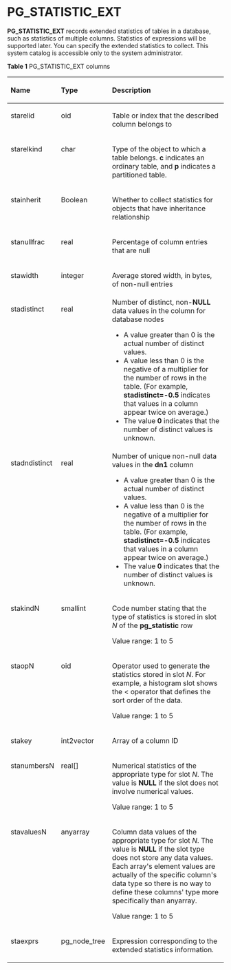 # PG\_STATISTIC\_EXT<a name="EN-US_TOPIC_0289899833"></a>

**PG\_STATISTIC\_EXT**  records extended statistics of tables in a database, such as statistics of multiple columns. Statistics of expressions will be supported later. You can specify the extended statistics to collect. This system catalog is accessible only to the system administrator.

**Table  1**  PG\_STATISTIC\_EXT columns

<a name="en-us_topic_0283137717_en-us_topic_0237122318_en-us_topic_0059778435_t409d019781a1464fa35a78496efe5127"></a>
<table><thead align="left"><tr id="en-us_topic_0283137717_en-us_topic_0237122318_en-us_topic_0059778435_r9fa959080f464cda84d3e370c739cedb"><th class="cellrowborder" valign="top" width="18.25%" id="mcps1.2.4.1.1"><p id="en-us_topic_0283137717_en-us_topic_0237122318_en-us_topic_0059778435_a9eeabae9f57146a3b582196fd912e426"><a name="en-us_topic_0283137717_en-us_topic_0237122318_en-us_topic_0059778435_a9eeabae9f57146a3b582196fd912e426"></a><a name="en-us_topic_0283137717_en-us_topic_0237122318_en-us_topic_0059778435_a9eeabae9f57146a3b582196fd912e426"></a>Name</p>
</th>
<th class="cellrowborder" valign="top" width="14.85%" id="mcps1.2.4.1.2"><p id="en-us_topic_0283137717_en-us_topic_0237122318_en-us_topic_0059778435_ae624cb0932be49ebac308d8f7c5ac44d"><a name="en-us_topic_0283137717_en-us_topic_0237122318_en-us_topic_0059778435_ae624cb0932be49ebac308d8f7c5ac44d"></a><a name="en-us_topic_0283137717_en-us_topic_0237122318_en-us_topic_0059778435_ae624cb0932be49ebac308d8f7c5ac44d"></a>Type</p>
</th>
<th class="cellrowborder" valign="top" width="66.9%" id="mcps1.2.4.1.3"><p id="en-us_topic_0283137717_en-us_topic_0237122318_en-us_topic_0059778435_acf2cd5f8256b4f5abd9e302d0ca582fb"><a name="en-us_topic_0283137717_en-us_topic_0237122318_en-us_topic_0059778435_acf2cd5f8256b4f5abd9e302d0ca582fb"></a><a name="en-us_topic_0283137717_en-us_topic_0237122318_en-us_topic_0059778435_acf2cd5f8256b4f5abd9e302d0ca582fb"></a>Description</p>
</th>
</tr>
</thead>
<tbody><tr id="en-us_topic_0283137717_en-us_topic_0237122318_en-us_topic_0059778435_r9df1702564f0488285e85b6175f2f077"><td class="cellrowborder" valign="top" width="18.25%" headers="mcps1.2.4.1.1 "><p id="en-us_topic_0283137717_en-us_topic_0237122318_en-us_topic_0059778435_a955ddb3e3046481f85d60457555bbd47"><a name="en-us_topic_0283137717_en-us_topic_0237122318_en-us_topic_0059778435_a955ddb3e3046481f85d60457555bbd47"></a><a name="en-us_topic_0283137717_en-us_topic_0237122318_en-us_topic_0059778435_a955ddb3e3046481f85d60457555bbd47"></a>starelid</p>
</td>
<td class="cellrowborder" valign="top" width="14.85%" headers="mcps1.2.4.1.2 "><p id="en-us_topic_0283137717_en-us_topic_0237122318_en-us_topic_0059778435_a7369429b087d40dfb246ac6bef7221ef"><a name="en-us_topic_0283137717_en-us_topic_0237122318_en-us_topic_0059778435_a7369429b087d40dfb246ac6bef7221ef"></a><a name="en-us_topic_0283137717_en-us_topic_0237122318_en-us_topic_0059778435_a7369429b087d40dfb246ac6bef7221ef"></a>oid</p>
</td>
<td class="cellrowborder" valign="top" width="66.9%" headers="mcps1.2.4.1.3 "><p id="en-us_topic_0283137717_en-us_topic_0237122318_en-us_topic_0059778435_a9f44d7fc88174a08a4fd18e69a06db8a"><a name="en-us_topic_0283137717_en-us_topic_0237122318_en-us_topic_0059778435_a9f44d7fc88174a08a4fd18e69a06db8a"></a><a name="en-us_topic_0283137717_en-us_topic_0237122318_en-us_topic_0059778435_a9f44d7fc88174a08a4fd18e69a06db8a"></a>Table or index that the described column belongs to</p>
</td>
</tr>
<tr id="en-us_topic_0283137717_en-us_topic_0237122318_en-us_topic_0059778435_r36a6830d24b94cdcadbf8c3cd45ca3f8"><td class="cellrowborder" valign="top" width="18.25%" headers="mcps1.2.4.1.1 "><p id="en-us_topic_0283137717_en-us_topic_0237122318_en-us_topic_0059778435_a79be0e463c26402bbc3e8eb971e291c7"><a name="en-us_topic_0283137717_en-us_topic_0237122318_en-us_topic_0059778435_a79be0e463c26402bbc3e8eb971e291c7"></a><a name="en-us_topic_0283137717_en-us_topic_0237122318_en-us_topic_0059778435_a79be0e463c26402bbc3e8eb971e291c7"></a>starelkind</p>
</td>
<td class="cellrowborder" valign="top" width="14.85%" headers="mcps1.2.4.1.2 "><p id="en-us_topic_0283137717_en-us_topic_0237122318_en-us_topic_0059778435_a00a2a7fecca24f9b987302851e4ab7f5"><a name="en-us_topic_0283137717_en-us_topic_0237122318_en-us_topic_0059778435_a00a2a7fecca24f9b987302851e4ab7f5"></a><a name="en-us_topic_0283137717_en-us_topic_0237122318_en-us_topic_0059778435_a00a2a7fecca24f9b987302851e4ab7f5"></a>char</p>
</td>
<td class="cellrowborder" valign="top" width="66.9%" headers="mcps1.2.4.1.3 "><p id="en-us_topic_0283137717_en-us_topic_0237122318_en-us_topic_0059778435_a98eb7d8b50fb42b9878912f0aeb0b1d3"><a name="en-us_topic_0283137717_en-us_topic_0237122318_en-us_topic_0059778435_a98eb7d8b50fb42b9878912f0aeb0b1d3"></a><a name="en-us_topic_0283137717_en-us_topic_0237122318_en-us_topic_0059778435_a98eb7d8b50fb42b9878912f0aeb0b1d3"></a>Type of the object to which a table belongs. <strong id="b4780846175219"><a name="b4780846175219"></a><a name="b4780846175219"></a>c</strong> indicates an ordinary table, and <strong id="b65487517528"><a name="b65487517528"></a><a name="b65487517528"></a>p</strong> indicates a partitioned table.</p>
</td>
</tr>
<tr id="en-us_topic_0283137717_en-us_topic_0237122318_en-us_topic_0059778435_rd3f705c2468a4c718249d404e7951cdc"><td class="cellrowborder" valign="top" width="18.25%" headers="mcps1.2.4.1.1 "><p id="en-us_topic_0283137717_en-us_topic_0237122318_en-us_topic_0059778435_a53b9c37b7d484e23b0e67472ce1e55ea"><a name="en-us_topic_0283137717_en-us_topic_0237122318_en-us_topic_0059778435_a53b9c37b7d484e23b0e67472ce1e55ea"></a><a name="en-us_topic_0283137717_en-us_topic_0237122318_en-us_topic_0059778435_a53b9c37b7d484e23b0e67472ce1e55ea"></a>stainherit</p>
</td>
<td class="cellrowborder" valign="top" width="14.85%" headers="mcps1.2.4.1.2 "><p id="en-us_topic_0283137717_en-us_topic_0237122318_en-us_topic_0059778435_a2128c6cb0f8d427f838e4dfd5482497a"><a name="en-us_topic_0283137717_en-us_topic_0237122318_en-us_topic_0059778435_a2128c6cb0f8d427f838e4dfd5482497a"></a><a name="en-us_topic_0283137717_en-us_topic_0237122318_en-us_topic_0059778435_a2128c6cb0f8d427f838e4dfd5482497a"></a><span id="en-us_topic_0283137717_en-us_topic_0237122318_text2650327152810"><a name="en-us_topic_0283137717_en-us_topic_0237122318_text2650327152810"></a><a name="en-us_topic_0283137717_en-us_topic_0237122318_text2650327152810"></a>Boolean</span></p>
</td>
<td class="cellrowborder" valign="top" width="66.9%" headers="mcps1.2.4.1.3 "><p id="en-us_topic_0283137717_en-us_topic_0237122318_en-us_topic_0059778435_a5aeb7ef6af0b497bacfecde8a757c992"><a name="en-us_topic_0283137717_en-us_topic_0237122318_en-us_topic_0059778435_a5aeb7ef6af0b497bacfecde8a757c992"></a><a name="en-us_topic_0283137717_en-us_topic_0237122318_en-us_topic_0059778435_a5aeb7ef6af0b497bacfecde8a757c992"></a>Whether to collect statistics for objects that have inheritance relationship</p>
</td>
</tr>
<tr id="en-us_topic_0283137717_en-us_topic_0237122318_en-us_topic_0059778435_r025ddb4ad4f446f4905a0df32f51ea68"><td class="cellrowborder" valign="top" width="18.25%" headers="mcps1.2.4.1.1 "><p id="en-us_topic_0283137717_en-us_topic_0237122318_en-us_topic_0059778435_ac13af8a0cde44a79aefc3967921c3e53"><a name="en-us_topic_0283137717_en-us_topic_0237122318_en-us_topic_0059778435_ac13af8a0cde44a79aefc3967921c3e53"></a><a name="en-us_topic_0283137717_en-us_topic_0237122318_en-us_topic_0059778435_ac13af8a0cde44a79aefc3967921c3e53"></a>stanullfrac</p>
</td>
<td class="cellrowborder" valign="top" width="14.85%" headers="mcps1.2.4.1.2 "><p id="en-us_topic_0283137717_en-us_topic_0237122318_en-us_topic_0059778435_ab8a7294170364af5801a06f663c0126d"><a name="en-us_topic_0283137717_en-us_topic_0237122318_en-us_topic_0059778435_ab8a7294170364af5801a06f663c0126d"></a><a name="en-us_topic_0283137717_en-us_topic_0237122318_en-us_topic_0059778435_ab8a7294170364af5801a06f663c0126d"></a>real</p>
</td>
<td class="cellrowborder" valign="top" width="66.9%" headers="mcps1.2.4.1.3 "><p id="en-us_topic_0283137717_en-us_topic_0237122318_en-us_topic_0059778435_afeda68a6a9b04e1ca4acb5752f35caa9"><a name="en-us_topic_0283137717_en-us_topic_0237122318_en-us_topic_0059778435_afeda68a6a9b04e1ca4acb5752f35caa9"></a><a name="en-us_topic_0283137717_en-us_topic_0237122318_en-us_topic_0059778435_afeda68a6a9b04e1ca4acb5752f35caa9"></a>Percentage of column entries that are null</p>
</td>
</tr>
<tr id="en-us_topic_0283137717_en-us_topic_0237122318_en-us_topic_0059778435_r177bec5ced3047caa402dee55e836ac1"><td class="cellrowborder" valign="top" width="18.25%" headers="mcps1.2.4.1.1 "><p id="en-us_topic_0283137717_en-us_topic_0237122318_en-us_topic_0059778435_a290918dac5a44775b1e8b4d8a75c2205"><a name="en-us_topic_0283137717_en-us_topic_0237122318_en-us_topic_0059778435_a290918dac5a44775b1e8b4d8a75c2205"></a><a name="en-us_topic_0283137717_en-us_topic_0237122318_en-us_topic_0059778435_a290918dac5a44775b1e8b4d8a75c2205"></a>stawidth</p>
</td>
<td class="cellrowborder" valign="top" width="14.85%" headers="mcps1.2.4.1.2 "><p id="en-us_topic_0283137717_en-us_topic_0237122318_en-us_topic_0059778435_a79eb4132051a4623a29780b2f237f001"><a name="en-us_topic_0283137717_en-us_topic_0237122318_en-us_topic_0059778435_a79eb4132051a4623a29780b2f237f001"></a><a name="en-us_topic_0283137717_en-us_topic_0237122318_en-us_topic_0059778435_a79eb4132051a4623a29780b2f237f001"></a>integer</p>
</td>
<td class="cellrowborder" valign="top" width="66.9%" headers="mcps1.2.4.1.3 "><p id="en-us_topic_0283137717_en-us_topic_0237122318_en-us_topic_0059778435_ae28f9be04e1a4387a64cf9c9b8e12f17"><a name="en-us_topic_0283137717_en-us_topic_0237122318_en-us_topic_0059778435_ae28f9be04e1a4387a64cf9c9b8e12f17"></a><a name="en-us_topic_0283137717_en-us_topic_0237122318_en-us_topic_0059778435_ae28f9be04e1a4387a64cf9c9b8e12f17"></a>Average stored width, in bytes, of non-null entries</p>
</td>
</tr>
<tr id="en-us_topic_0283137717_en-us_topic_0237122318_en-us_topic_0059778435_r2191dc87ee0942c38c686cfd3c144562"><td class="cellrowborder" valign="top" width="18.25%" headers="mcps1.2.4.1.1 "><p id="en-us_topic_0283137717_en-us_topic_0237122318_en-us_topic_0059778435_aa4e05bbc143b45f4a2c8613271357054"><a name="en-us_topic_0283137717_en-us_topic_0237122318_en-us_topic_0059778435_aa4e05bbc143b45f4a2c8613271357054"></a><a name="en-us_topic_0283137717_en-us_topic_0237122318_en-us_topic_0059778435_aa4e05bbc143b45f4a2c8613271357054"></a>stadistinct</p>
</td>
<td class="cellrowborder" valign="top" width="14.85%" headers="mcps1.2.4.1.2 "><p id="en-us_topic_0283137717_en-us_topic_0237122318_en-us_topic_0059778435_a932556b873fd4bc9a0d32d296b4fce67"><a name="en-us_topic_0283137717_en-us_topic_0237122318_en-us_topic_0059778435_a932556b873fd4bc9a0d32d296b4fce67"></a><a name="en-us_topic_0283137717_en-us_topic_0237122318_en-us_topic_0059778435_a932556b873fd4bc9a0d32d296b4fce67"></a>real</p>
</td>
<td class="cellrowborder" valign="top" width="66.9%" headers="mcps1.2.4.1.3 "><div class="p" id="en-us_topic_0283137717_en-us_topic_0237122318_en-us_topic_0059778435_a989b7d2a7cf742ddb9d5b5254032b768"><a name="en-us_topic_0283137717_en-us_topic_0237122318_en-us_topic_0059778435_a989b7d2a7cf742ddb9d5b5254032b768"></a><a name="en-us_topic_0283137717_en-us_topic_0237122318_en-us_topic_0059778435_a989b7d2a7cf742ddb9d5b5254032b768"></a>Number of distinct, non-<strong id="b10895538185612"><a name="b10895538185612"></a><a name="b10895538185612"></a>NULL</strong> data values in the column for database nodes<a name="en-us_topic_0283137717_en-us_topic_0237122318_en-us_topic_0059778435_u91e07d873c3e4ee1a23ac5f11436835a"></a><a name="en-us_topic_0283137717_en-us_topic_0237122318_en-us_topic_0059778435_u91e07d873c3e4ee1a23ac5f11436835a"></a><ul id="en-us_topic_0283137717_en-us_topic_0237122318_en-us_topic_0059778435_u91e07d873c3e4ee1a23ac5f11436835a"><li>A value greater than 0 is the actual number of distinct values.</li><li>A value less than 0 is the negative of a multiplier for the number of rows in the table. (For example, <strong id="en-us_topic_0237122318_b14733190193914"><a name="en-us_topic_0237122318_b14733190193914"></a><a name="en-us_topic_0237122318_b14733190193914"></a>stadistinct=-0.5</strong> indicates that values in a column appear twice on average.)</li><li>The value <strong id="en-us_topic_0237122318_b15535124396"><a name="en-us_topic_0237122318_b15535124396"></a><a name="en-us_topic_0237122318_b15535124396"></a>0</strong> indicates that the number of distinct values is unknown.</li></ul>
</div>
</td>
</tr>
<tr id="en-us_topic_0283137717_en-us_topic_0237122318_row64543474101134"><td class="cellrowborder" valign="top" width="18.25%" headers="mcps1.2.4.1.1 "><p id="en-us_topic_0283137717_en-us_topic_0237122318_p8695731101136"><a name="en-us_topic_0283137717_en-us_topic_0237122318_p8695731101136"></a><a name="en-us_topic_0283137717_en-us_topic_0237122318_p8695731101136"></a>stadndistinct</p>
</td>
<td class="cellrowborder" valign="top" width="14.85%" headers="mcps1.2.4.1.2 "><p id="en-us_topic_0283137717_en-us_topic_0237122318_p33265624101136"><a name="en-us_topic_0283137717_en-us_topic_0237122318_p33265624101136"></a><a name="en-us_topic_0283137717_en-us_topic_0237122318_p33265624101136"></a>real</p>
</td>
<td class="cellrowborder" valign="top" width="66.9%" headers="mcps1.2.4.1.3 "><div class="p" id="en-us_topic_0283137717_en-us_topic_0237122318_p10161009101136"><a name="en-us_topic_0283137717_en-us_topic_0237122318_p10161009101136"></a><a name="en-us_topic_0283137717_en-us_topic_0237122318_p10161009101136"></a>Number of unique non-null data values in the <strong id="en-us_topic_0237122318_b1745437393"><a name="en-us_topic_0237122318_b1745437393"></a><a name="en-us_topic_0237122318_b1745437393"></a>dn1</strong> column<a name="en-us_topic_0283137717_en-us_topic_0237122318_ul24340221101136"></a><a name="en-us_topic_0283137717_en-us_topic_0237122318_ul24340221101136"></a><ul id="en-us_topic_0283137717_en-us_topic_0237122318_ul24340221101136"><li>A value greater than 0 is the actual number of distinct values.</li><li>A value less than 0 is the negative of a multiplier for the number of rows in the table. (For example, <strong id="en-us_topic_0237122318_b139410173394"><a name="en-us_topic_0237122318_b139410173394"></a><a name="en-us_topic_0237122318_b139410173394"></a>stadistinct=-0.5</strong> indicates that values in a column appear twice on average.)</li><li>The value <strong id="en-us_topic_0237122318_b7982162113399"><a name="en-us_topic_0237122318_b7982162113399"></a><a name="en-us_topic_0237122318_b7982162113399"></a>0</strong> indicates that the number of distinct values is unknown.</li></ul>
</div>
</td>
</tr>
<tr id="en-us_topic_0283137717_en-us_topic_0237122318_en-us_topic_0059778435_r98f7baf6506045218e022e589d7a5db4"><td class="cellrowborder" valign="top" width="18.25%" headers="mcps1.2.4.1.1 "><p id="en-us_topic_0283137717_en-us_topic_0237122318_en-us_topic_0059778435_a4aa911f0d13843a9bf4388b5da4d54b1"><a name="en-us_topic_0283137717_en-us_topic_0237122318_en-us_topic_0059778435_a4aa911f0d13843a9bf4388b5da4d54b1"></a><a name="en-us_topic_0283137717_en-us_topic_0237122318_en-us_topic_0059778435_a4aa911f0d13843a9bf4388b5da4d54b1"></a>stakindN</p>
</td>
<td class="cellrowborder" valign="top" width="14.85%" headers="mcps1.2.4.1.2 "><p id="en-us_topic_0283137717_en-us_topic_0237122318_en-us_topic_0059778435_a5eb6b5d448244e03838d3af894f7e9dd"><a name="en-us_topic_0283137717_en-us_topic_0237122318_en-us_topic_0059778435_a5eb6b5d448244e03838d3af894f7e9dd"></a><a name="en-us_topic_0283137717_en-us_topic_0237122318_en-us_topic_0059778435_a5eb6b5d448244e03838d3af894f7e9dd"></a>smallint</p>
</td>
<td class="cellrowborder" valign="top" width="66.9%" headers="mcps1.2.4.1.3 "><p id="en-us_topic_0283137717_en-us_topic_0237122318_en-us_topic_0059778435_a5365d5af63e3431d84dff029066364aa"><a name="en-us_topic_0283137717_en-us_topic_0237122318_en-us_topic_0059778435_a5365d5af63e3431d84dff029066364aa"></a><a name="en-us_topic_0283137717_en-us_topic_0237122318_en-us_topic_0059778435_a5365d5af63e3431d84dff029066364aa"></a>Code number stating that the type of statistics is stored in slot <em id="i126919511007"><a name="i126919511007"></a><a name="i126919511007"></a>N</em> of the <strong id="en-us_topic_0237122318_b199071419143910"><a name="en-us_topic_0237122318_b199071419143910"></a><a name="en-us_topic_0237122318_b199071419143910"></a>pg_statistic</strong> row</p>
<p id="en-us_topic_0283137717_en-us_topic_0237122318_en-us_topic_0059778435_ac5c496909b1f4d6c8ec50554f07fcb61"><a name="en-us_topic_0283137717_en-us_topic_0237122318_en-us_topic_0059778435_ac5c496909b1f4d6c8ec50554f07fcb61"></a><a name="en-us_topic_0283137717_en-us_topic_0237122318_en-us_topic_0059778435_ac5c496909b1f4d6c8ec50554f07fcb61"></a>Value range: 1 to 5</p>
</td>
</tr>
<tr id="en-us_topic_0283137717_en-us_topic_0237122318_en-us_topic_0059778435_r1c1ecde97bb74a9fb200f6fad02028d3"><td class="cellrowborder" valign="top" width="18.25%" headers="mcps1.2.4.1.1 "><p id="en-us_topic_0283137717_en-us_topic_0237122318_en-us_topic_0059778435_ac443e0ee07cb448bb0f13de10253dd97"><a name="en-us_topic_0283137717_en-us_topic_0237122318_en-us_topic_0059778435_ac443e0ee07cb448bb0f13de10253dd97"></a><a name="en-us_topic_0283137717_en-us_topic_0237122318_en-us_topic_0059778435_ac443e0ee07cb448bb0f13de10253dd97"></a>staopN</p>
</td>
<td class="cellrowborder" valign="top" width="14.85%" headers="mcps1.2.4.1.2 "><p id="en-us_topic_0283137717_en-us_topic_0237122318_en-us_topic_0059778435_a12def3ebb81a487b9d79d93e16bddf3e"><a name="en-us_topic_0283137717_en-us_topic_0237122318_en-us_topic_0059778435_a12def3ebb81a487b9d79d93e16bddf3e"></a><a name="en-us_topic_0283137717_en-us_topic_0237122318_en-us_topic_0059778435_a12def3ebb81a487b9d79d93e16bddf3e"></a>oid</p>
</td>
<td class="cellrowborder" valign="top" width="66.9%" headers="mcps1.2.4.1.3 "><p id="en-us_topic_0283137717_en-us_topic_0237122318_en-us_topic_0059778435_a44755e714cb24f8f8cc795359927664f"><a name="en-us_topic_0283137717_en-us_topic_0237122318_en-us_topic_0059778435_a44755e714cb24f8f8cc795359927664f"></a><a name="en-us_topic_0283137717_en-us_topic_0237122318_en-us_topic_0059778435_a44755e714cb24f8f8cc795359927664f"></a>Operator used to generate the statistics stored in slot <em id="i135254598016"><a name="i135254598016"></a><a name="i135254598016"></a>N</em>. For example, a histogram slot shows the &lt; operator that defines the sort order of the data.</p>
<p id="en-us_topic_0283137717_en-us_topic_0237122318_en-us_topic_0059778435_a5c5f6a7e9d184ec68c46497cd81ea839"><a name="en-us_topic_0283137717_en-us_topic_0237122318_en-us_topic_0059778435_a5c5f6a7e9d184ec68c46497cd81ea839"></a><a name="en-us_topic_0283137717_en-us_topic_0237122318_en-us_topic_0059778435_a5c5f6a7e9d184ec68c46497cd81ea839"></a>Value range: 1 to 5</p>
</td>
</tr>
<tr id="en-us_topic_0283137717_en-us_topic_0237122318_row38308723172423"><td class="cellrowborder" valign="top" width="18.25%" headers="mcps1.2.4.1.1 "><p id="en-us_topic_0283137717_en-us_topic_0237122318_p48981074172425"><a name="en-us_topic_0283137717_en-us_topic_0237122318_p48981074172425"></a><a name="en-us_topic_0283137717_en-us_topic_0237122318_p48981074172425"></a>stakey</p>
</td>
<td class="cellrowborder" valign="top" width="14.85%" headers="mcps1.2.4.1.2 "><p id="en-us_topic_0283137717_en-us_topic_0237122318_p8044056172425"><a name="en-us_topic_0283137717_en-us_topic_0237122318_p8044056172425"></a><a name="en-us_topic_0283137717_en-us_topic_0237122318_p8044056172425"></a>int2vector</p>
</td>
<td class="cellrowborder" valign="top" width="66.9%" headers="mcps1.2.4.1.3 "><p id="en-us_topic_0283137717_en-us_topic_0237122318_p47588770172425"><a name="en-us_topic_0283137717_en-us_topic_0237122318_p47588770172425"></a><a name="en-us_topic_0283137717_en-us_topic_0237122318_p47588770172425"></a>Array of a column ID</p>
</td>
</tr>
<tr id="en-us_topic_0283137717_en-us_topic_0237122318_en-us_topic_0059778435_rd937c41f991747229f15692544661271"><td class="cellrowborder" valign="top" width="18.25%" headers="mcps1.2.4.1.1 "><p id="en-us_topic_0283137717_en-us_topic_0237122318_en-us_topic_0059778435_a25708fbea4b84d939798fd39743a01cf"><a name="en-us_topic_0283137717_en-us_topic_0237122318_en-us_topic_0059778435_a25708fbea4b84d939798fd39743a01cf"></a><a name="en-us_topic_0283137717_en-us_topic_0237122318_en-us_topic_0059778435_a25708fbea4b84d939798fd39743a01cf"></a>stanumbersN</p>
</td>
<td class="cellrowborder" valign="top" width="14.85%" headers="mcps1.2.4.1.2 "><p id="en-us_topic_0283137717_en-us_topic_0237122318_en-us_topic_0059778435_a196b52aae5654409acac8732ce22e96f"><a name="en-us_topic_0283137717_en-us_topic_0237122318_en-us_topic_0059778435_a196b52aae5654409acac8732ce22e96f"></a><a name="en-us_topic_0283137717_en-us_topic_0237122318_en-us_topic_0059778435_a196b52aae5654409acac8732ce22e96f"></a>real[]</p>
</td>
<td class="cellrowborder" valign="top" width="66.9%" headers="mcps1.2.4.1.3 "><p id="en-us_topic_0283137717_en-us_topic_0237122318_en-us_topic_0059778435_ab079b76c7d724408ba5b2f954d1c266e"><a name="en-us_topic_0283137717_en-us_topic_0237122318_en-us_topic_0059778435_ab079b76c7d724408ba5b2f954d1c266e"></a><a name="en-us_topic_0283137717_en-us_topic_0237122318_en-us_topic_0059778435_ab079b76c7d724408ba5b2f954d1c266e"></a>Numerical statistics of the appropriate type for slot <em id="i1180512104119"><a name="i1180512104119"></a><a name="i1180512104119"></a>N</em>. The value is <strong id="en-us_topic_0237122318_b14287194545418"><a name="en-us_topic_0237122318_b14287194545418"></a><a name="en-us_topic_0237122318_b14287194545418"></a>NULL</strong> if the slot does not involve numerical values.</p>
<p id="en-us_topic_0283137717_en-us_topic_0237122318_en-us_topic_0059778435_a41bece846b124658a81180c495395221"><a name="en-us_topic_0283137717_en-us_topic_0237122318_en-us_topic_0059778435_a41bece846b124658a81180c495395221"></a><a name="en-us_topic_0283137717_en-us_topic_0237122318_en-us_topic_0059778435_a41bece846b124658a81180c495395221"></a>Value range: 1 to 5</p>
</td>
</tr>
<tr id="en-us_topic_0283137717_en-us_topic_0237122318_en-us_topic_0059778435_rb5da6f8a0b0e403e9f204de5f2ef0c07"><td class="cellrowborder" valign="top" width="18.25%" headers="mcps1.2.4.1.1 "><p id="en-us_topic_0283137717_en-us_topic_0237122318_en-us_topic_0059778435_a082e8c0a15734dd6a41c80161b65b997"><a name="en-us_topic_0283137717_en-us_topic_0237122318_en-us_topic_0059778435_a082e8c0a15734dd6a41c80161b65b997"></a><a name="en-us_topic_0283137717_en-us_topic_0237122318_en-us_topic_0059778435_a082e8c0a15734dd6a41c80161b65b997"></a>stavaluesN</p>
</td>
<td class="cellrowborder" valign="top" width="14.85%" headers="mcps1.2.4.1.2 "><p id="en-us_topic_0283137717_en-us_topic_0237122318_en-us_topic_0059778435_aac870a7d0e0d4f519dbe86df30d92577"><a name="en-us_topic_0283137717_en-us_topic_0237122318_en-us_topic_0059778435_aac870a7d0e0d4f519dbe86df30d92577"></a><a name="en-us_topic_0283137717_en-us_topic_0237122318_en-us_topic_0059778435_aac870a7d0e0d4f519dbe86df30d92577"></a>anyarray</p>
</td>
<td class="cellrowborder" valign="top" width="66.9%" headers="mcps1.2.4.1.3 "><p id="en-us_topic_0283137717_en-us_topic_0237122318_en-us_topic_0059778435_a94f2d0ee326349f5ada8c338724e159b"><a name="en-us_topic_0283137717_en-us_topic_0237122318_en-us_topic_0059778435_a94f2d0ee326349f5ada8c338724e159b"></a><a name="en-us_topic_0283137717_en-us_topic_0237122318_en-us_topic_0059778435_a94f2d0ee326349f5ada8c338724e159b"></a>Column data values of the appropriate type for slot <em id="i35026302110"><a name="i35026302110"></a><a name="i35026302110"></a>N</em>. The value is <strong id="en-us_topic_0237122318_b431646135418"><a name="en-us_topic_0237122318_b431646135418"></a><a name="en-us_topic_0237122318_b431646135418"></a>NULL</strong> if the slot type does not store any data values. Each array's element values are actually of the specific column's data type so there is no way to define these columns' type more specifically than anyarray.</p>
<p id="en-us_topic_0283137717_en-us_topic_0237122318_en-us_topic_0059778435_a8985e770dcd34a5f8c9196a22699cd23"><a name="en-us_topic_0283137717_en-us_topic_0237122318_en-us_topic_0059778435_a8985e770dcd34a5f8c9196a22699cd23"></a><a name="en-us_topic_0283137717_en-us_topic_0237122318_en-us_topic_0059778435_a8985e770dcd34a5f8c9196a22699cd23"></a>Value range: 1 to 5</p>
</td>
</tr>
<tr id="en-us_topic_0283137717_en-us_topic_0237122318_row1590511431613"><td class="cellrowborder" valign="top" width="18.25%" headers="mcps1.2.4.1.1 "><p id="en-us_topic_0283137717_en-us_topic_0237122318_p2905181401614"><a name="en-us_topic_0283137717_en-us_topic_0237122318_p2905181401614"></a><a name="en-us_topic_0283137717_en-us_topic_0237122318_p2905181401614"></a>staexprs</p>
</td>
<td class="cellrowborder" valign="top" width="14.85%" headers="mcps1.2.4.1.2 "><p id="en-us_topic_0283137717_en-us_topic_0237122318_p3905111491616"><a name="en-us_topic_0283137717_en-us_topic_0237122318_p3905111491616"></a><a name="en-us_topic_0283137717_en-us_topic_0237122318_p3905111491616"></a>pg_node_tree</p>
</td>
<td class="cellrowborder" valign="top" width="66.9%" headers="mcps1.2.4.1.3 "><p id="en-us_topic_0283137717_en-us_topic_0237122318_p5062986022442"><a name="en-us_topic_0283137717_en-us_topic_0237122318_p5062986022442"></a><a name="en-us_topic_0283137717_en-us_topic_0237122318_p5062986022442"></a>Expression corresponding to the extended statistics information.</p>
</td>
</tr>
</tbody>
</table>

